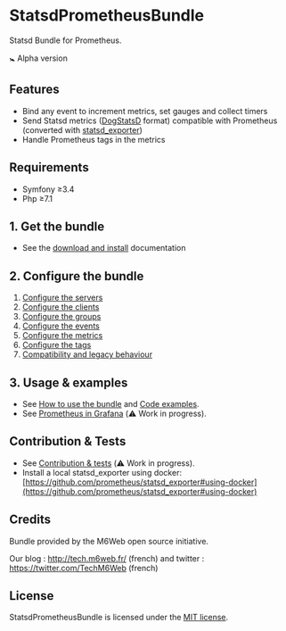 # StatsdPrometheusBundle

Statsd Bundle for Prometheus. 

:baby_symbol: Alpha version 

## Features

* Bind any event to increment metrics, set gauges and collect timers
* Send Statsd metrics ([DogStatsD](https://docs.datadoghq.com/developers/dogstatsd/) format)
 compatible with Prometheus 
(converted with [statsd_exporter](https://github.com/prometheus/statsd_exporter))
* Handle Prometheus tags in the metrics  
 
## Requirements

- Symfony ≥3.4
- Php ≥7.1

## 1. Get the bundle

* See the [download and install](Doc/installation.md) documentation

## 2. Configure the bundle

1. [Configure the servers](Doc/configuration.md#1-configure-the-servers)
2. [Configure the clients](Doc/configuration.md#2-configure-the-clients)
3. [Configure the groups](Doc/configuration.md#3-configure-the-groups)
4. [Configure the events](Doc/configuration.md#4-configure-the-events)
5. [Configure the metrics](Doc/configuration.md#5-configure-the-metrics)
6. [Configure the tags](Doc/configuration.md#6-configure-the-tags)
7. [Compatibility and legacy behaviour](Doc/configuration.md#7-compatibility-and-legacy-behaviour)

## 3. Usage & examples

* See [How to use the bundle](Doc/usage.md) and [Code examples](Doc/examples.md).
* See [Prometheus in Grafana](Doc/prometheus-grafana.md) (:warning: Work in progress).

## Contribution & Tests

* See [Contribution & tests](Doc/contribution.md) (:warning: Work in progress).
* Install a local statsd_exporter using docker:
[https://github.com/prometheus/statsd_exporter#using-docker](https://github.com/prometheus/statsd_exporter#using-docker)

## Credits

Bundle provided by the M6Web open source initiative.

Our blog : http://tech.m6web.fr/ (french)
and twitter : https://twitter.com/TechM6Web (french)

## License

StatsdPrometheusBundle is licensed under the [MIT license](LICENCE).
